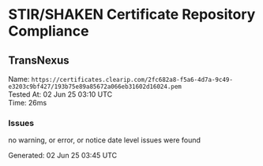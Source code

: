 # STIR/SHAKEN Certificate Repository Compliance

## TransNexus

Name: `https://certificates.clearip.com/2fc682a8-f5a6-4d7a-9c49-e3203c9bf427/193b75e89a85672a066eb31602d16024.pem`\
Tested At: 02 Jun 25 03:10 UTC\
Time: 26ms

### Issues

no warning, or error, or notice date level issues were found

Generated: 02 Jun 25 03:45 UTC